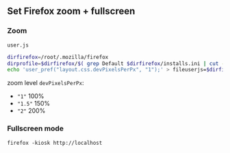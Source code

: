 ## Set Firefox zoom + fullscreen

### Zoom
`user.js`
```sh
dirfirefox=/root/.mozilla/firefox
dirprofile=$dirfirefox/$( grep Default $dirfirefox/installs.ini | cut -d= -f2 )
echo 'user_pref("layout.css.devPixelsPerPx", "1");' > fileuserjs=$dirfirefox/$profile/user.js
```
zoom level `devPixelsPerPx`:
- `"1"` 100%
- `"1.5"` 150%
- `"2"` 200%

### Fullscreen mode
```
firefox -kiosk http://localhost
```
